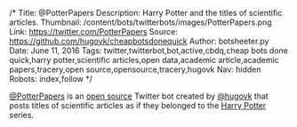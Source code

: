 /*
Title: @PotterPapers
Description: Harry Potter and the titles of scientific articles.
Thumbnail: /content/bots/twitterbots/images/PotterPapers.png
Link: https://twitter.com/PotterPapers
Source: https://github.com/hugovk/cheapbotsdonequick
Author: botsheeter.py
Date: June 11, 2016
Tags: twitter,twitterbot,bot,active,cbdq,cheap bots done quick,harry potter,scientific articles,open data,academic article,academic papers,tracery,open source,opensource,tracery,hugovk
Nav: hidden
Robots: index,follow
*/

[@PotterPapers](https://twitter.com/PotterPapers) is an [open source](https://github.com/hugovk/cheapbotsdonequick) Twitter bot created by [@hugovk](https://twitter.com/hugovk) that posts titles of scientific articles as if they belonged to the [Harry Potter](https://en.wikipedia.org/wiki/Harry_Potter) series.
